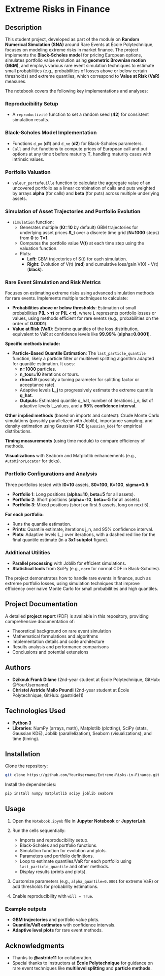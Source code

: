 # Extreme Risks in Finance

## Description

This student project, developed as part of the module on **Random Numerical Simulation (SNA)** around Rare Events at École Polytechnique, focuses on modeling extreme risks in market finance. The project implements the **Black-Scholes model** for pricing European options, simulates portfolio value evolution using **geometric Brownian motion (GBM)**, and employs various rare event simulation techniques to estimate small probabilities (e.g., probabilities of losses above or below certain thresholds) and extreme quantiles, which correspond to **Value at Risk (VaR)** measures.

The notebook covers the following key implementations and analyses:

### Reproducibility Setup
- A `reproductivité` function to set a random seed (**42**) for consistent simulation results.

### Black-Scholes Model Implementation
- Functions `d_po` (**d1**) and `d_ne` (**d2**) for Black-Scholes parameters.
- `Call` and `Put` functions to compute prices of European call and put options at any time **t** before maturity **T**, handling maturity cases with intrinsic values.

### Portfolio Valuation
- `valeur_portefeuille` function to calculate the aggregate value of an uncovered portfolio as a linear combination of calls and puts weighted by arrays **alpha** (for calls) and **beta** (for puts) across multiple underlying assets.

### Simulation of Asset Trajectories and Portfolio Evolution
- `simulation` function:
  - Generates multiple (**I0=10** by default) GBM trajectories for underlying asset prices **S_t** over a discrete time grid (**N=1000** steps) from **0** to **T=1**.
  - Computes the portfolio value **V(t)** at each time step using the valuation function.
  - Plots:
    - **Left**: GBM trajectories of S(t) for each simulation.
    - **Right**: Evolution of V(t) (**red**) and cumulative loss/gain V(0) - V(t) (**black**).

### Rare Event Simulation and Risk Metrics
Focuses on estimating extreme risks using advanced simulation methods for rare events.
Implements multiple techniques to calculate:
- **Probabilities above or below thresholds**: Estimation of small probabilities **P(L > τ)** or **P(L < τ)**, where L represents portfolio losses or values, using methods efficient for rare events (e.g., probabilities on the order of **0.0001**).
- **Value at Risk (VaR)**: Extreme quantiles of the loss distribution, equivalent to VaR at confidence levels like **99.99%** (**alpha=0.0001**).

**Specific methods include:**
- **Particle-Based Quantile Estimation**: The `last_particle_quantile` function, likely a particle filter or multilevel splitting algorithm adapted for quantile estimation. It uses:
  - **n=1000** particles.
  - **n_tour=10** iterations or tours.
  - **rho=0.9** (possibly a tuning parameter for splitting factor or acceptance rate).
  - Adaptive levels **L_j** to progressively estimate the extreme quantile **q_hat**.
  - **Outputs**: Estimated quantile q_hat, number of iterations j_n, list of adaptive levels L_values, and a **95% confidence interval**.

**Other implied methods** (based on imports and context): Crude Monte Carlo simulations (possibly parallelized with Joblib), importance sampling, and density estimation using Gaussian KDE (`gaussian_kde`) for empirical distributions.

**Timing measurements** (using time module) to compare efficiency of methods.

**Visualizations** with Seaborn and Matplotlib enhancements (e.g., `AutoMinorLocator` for ticks).

### Portfolio Configurations and Analysis
Three portfolios tested with **I0=10** assets, **S0=100**, **K=100**, **sigma=0.5**:
- **Portfolio 1**: Long positions (**alpha=10**, **beta=5** for all assets).
- **Portfolio 2**: Short positions (**alpha=-10**, **beta=-5** for all assets).
- **Portfolio 3**: Mixed positions (short on first 5 assets, long on next 5).

**For each portfolio:**
- Runs the quantile estimation.
- **Prints**: Quantile estimate, iterations j_n, and 95% confidence interval.
- **Plots**: Adaptive levels L_j over iterations, with a dashed red line for the final quantile estimate (in a **3x1 subplot** figure).

### Additional Utilities
- **Parallel processing** with Joblib for efficient simulations.
- **Statistical tools** from SciPy (e.g., `norm` for normal CDF in Black-Scholes).

The project demonstrates how to handle rare events in finance, such as extreme portfolio losses, using simulation techniques that improve efficiency over naive Monte Carlo for small probabilities and high quantiles.

## Project Documentation

A detailed **project report** (PDF) is available in this repository, providing comprehensive documentation of:
- Theoretical background on rare event simulation
- Mathematical formulations and algorithms
- Implementation details and code architecture
- Results analysis and performance comparisons
- Conclusions and potential extensions

## Authors

- **Dzikouk Frank Dilane** (2nd-year student at École Polytechnique, GitHub: @YourUsername)
- **Christel Astride Mallo Poundi** (2nd-year student at École Polytechnique, GitHub: @astride11)

## Technologies Used

- **Python 3**
- **Libraries**: NumPy (arrays, math), Matplotlib (plotting), SciPy (stats, Gaussian KDE), Joblib (parallelization), Seaborn (visualizations), and time (timing).

## Installation

Clone the repository:
```bash
git clone https://github.com/YourUsername/Extreme-Risks-in-Finance.git
```

Install the dependencies:
```bash
pip install numpy matplotlib scipy joblib seaborn
```

## Usage

1. Open the `Notebook.ipynb` file in **Jupyter Notebook** or **JupyterLab**.
2. Run the cells sequentially:
   - Imports and reproducibility setup.
   - Black-Scholes and portfolio functions.
   - Simulation function for evolution and plots.
   - Parameters and portfolio definitions.
   - Loop to estimate quantiles/VaR for each portfolio using `last_particle_quantile` and other methods.
   - Display results (prints and plots).

3. Customize parameters (e.g., `alpha_quantile=0.0001` for extreme VaR) or add thresholds for probability estimations.
4. Enable reproducibility with `will = True`.

### Example outputs
- **GBM trajectories** and portfolio value plots.
- **Quantile/VaR estimates** with confidence intervals.
- **Adaptive level plots** for rare event methods.

## Acknowledgments

- Thanks to **@astride11** for collaboration.
- Special thanks to instructors at **École Polytechnique** for guidance on rare event techniques like **multilevel splitting** and **particle methods**.
